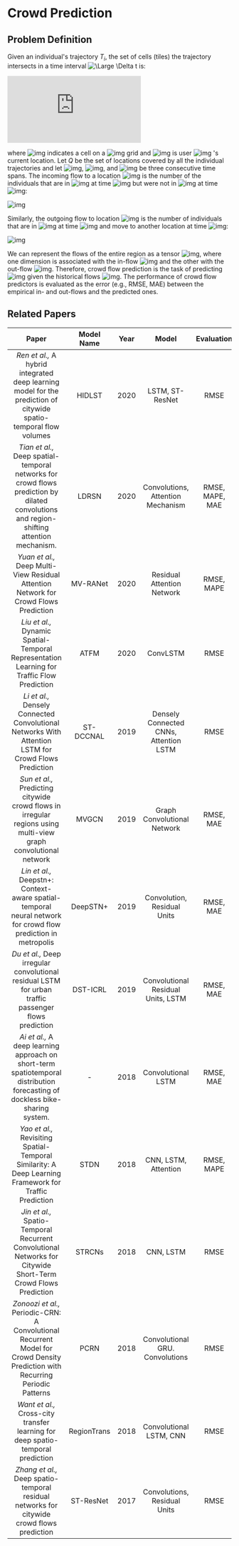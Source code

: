 # Crowd Prediction

## Problem Definition

Given an individual's trajectory $T_i$, the set of cells (tiles) the trajectory intersects in a time interval ![\Large \Delta t](https://latex.codecogs.com/svg.latex?\Delta&space;t)
 is:

![img](http://www.sciweavers.org/tex2img.php?eq=q%5Et_%7BT_u%7D%20%3D%20%5C%7B%20%28p_k%20%5Crightarrow%20t%29%20%5Cin%20%5CDelta%20t%20%5Cwedge%20%28p_k%20%5Crightarrow%20%28x%2Cy%29%29%20%5Cin%20%28i%2Cj%29%20%7C%20%28i%2Cj%29%5C%7D&bc=White&fc=Black&im=jpg&fs=12&ff=arev&edit=0)

where ![img](https://bit.ly/38BfS6S) indicates a cell on a ![img](https://bit.ly/38sxUIH)  grid and ![img](https://bit.ly/38zKeHf) is user ![img](https://bit.ly/2EA5MGt) 's current location.
Let $Q$ be the set of locations covered by all the individual trajectories and let ![img](https://bit.ly/36qMFsI), ![img](https://bit.ly/2mhXb1T), and ![img](https://bit.ly/3ppLWkq) be three consecutive time spans.
The incoming flow to a location ![img](https://bit.ly/38sxUIH) is the number of the individuals that are in ![img](https://bit.ly/38sxUIH) at time ![img](https://bit.ly/2mhXb1T) but were not in ![img](https://bit.ly/38sxUIH) at time ![img](https://bit.ly/36qMFsI):

![img](https://bit.ly/32y1xV0)


Similarly, the outgoing flow to location ![img](https://bit.ly/38sxUIH) is the number of individuals that are in ![img](https://bit.ly/38sxUIH) at time ![img](https://bit.ly/2mhXb1T) and move to another location at time ![img](https://bit.ly/3ppLWkq):

![img](https://bit.ly/38sTlJv)


We can represent the flows of the entire region as a tensor ![img](https://bit.ly/2JLDSdc), where one dimension is associated with the in-flow ![img](https://bit.ly/32qYttZ) and the other with the out-flow ![img](https://bit.ly/36m6f9t).
Therefore, crowd flow prediction is the task of predicting ![img](https://bit.ly/35gJJzJ) given the historical flows ![img](https://bit.ly/2IoP6Ug).
The performance of crowd flow predictors is evaluated as the error (e.g., RMSE, MAE) between the empirical in- and out-flows and the predicted ones.


## Related Papers

|                                                                 **Paper**                                                                 | **Model Name** | **Year** |                **Model**               |  **Evaluation** |                                                                                            **Dataset**                                                                                            |                   **Code**                   |
|:-----------------------------------------------------------------------------------------------------------------------------------------:|:--------------:|:--------:|:--------------------------------------:|:---------------:|:-------------------------------------------------------------------------------------------------------------------------------------------------------------------------------------------------:|:--------------------------------------------:|
| *Ren et al.,* A hybrid integrated deep learning model for the prediction of citywide spatio-temporal flow volumes                         | HIDLST         | 2020     | LSTM, ST-ResNet                        | RMSE            | [bit.ly/ST-ResNet](https://bit.ly/ST-ResNet)                                                                                                                                                      | -                                            |
| *Tian et al.,* Deep spatial-temporal networks for crowd flows prediction by dilated convolutions and region-shifting attention mechanism. | LDRSN          | 2020     | Convolutions, Attention Mechanism      | RMSE, MAPE, MAE | [bit.ly/BikeNYCData](https://bit.ly/BikeNYCData) [bit.ly/TaxiNYC-2](https://bit.ly/TaxiNYC-2)                                                                                                     | -                                            |
| *Yuan et al.,* Deep Multi-View Residual Attention Network for Crowd Flows Prediction                                                      | MV-RANet       | 2020     | Residual Attention Network             | RMSE, MAPE      | [bit.ly/ST-ResNet](https://bit.ly/ST-ResNet)                                                                                                                                                      | -                                            |
| *Liu et al.,* Dynamic Spatial-Temporal Representation Learning for Traffic Flow Prediction                                                | ATFM           | 2020     | ConvLSTM                               | RMSE            | [bit.ly/ST-ResNet](https://bit.ly/ST-ResNet)                                                                                                                                                      | [bit.ly/ATFM-2](https://bit.ly/ATFM-2)       |
| *Li et al.,* Densely Connected Convolutional Networks With Attention LSTM for Crowd Flows Prediction                                      | ST-DCCNAL      | 2019     | Densely Connected CNNs, Attention LSTM | RMSE            | [bit.ly/ST-ResNet](https://bit.ly/ST-ResNet)                                                                                                                                                      | [bit.ly/ST-DCCNAL](https://bit.ly/ST-DCCNAL) |
| *Sun et al.,* Predicting citywide crowd flows in irregular regions using multi-view graph convolutional network                           | MVGCN          | 2019     | Graph Convolutional Network            | RMSE, MAE       | [bit.ly/ST-ResNet](https://bit.ly/ST-ResNet) [bit.ly/BikeNYCData](https://bit.ly/BikeNYCData) [bit.ly/BikeWashington](https://bit.ly/BikeWashington) [bit.ly/TaxiNYC-2](https://bit.ly/TaxiNYC-2) | -                                            |
| *Lin et al.,* Deepstn+: Context-aware spatial-temporal neural network for crowd flow prediction in metropolis                             | DeepSTN+       | 2019     | Convolution, Residual Units            | RMSE, MAE       | [bit.ly/BikeNYCData](https://bit.ly/BikeNYCData)                                                                                                                                                  | [bit.ly/DeepSTN](https://bit.ly/DeepSTN)     |
| *Du et al.,* Deep irregular convolutional residual LSTM for urban traffic passenger flows prediction                                      | DST-ICRL       | 2019     | Convolutional Residual Units, LSTM     | RMSE, MAE       | [bit.ly/ST-ResNet](https://bit.ly/ST-ResNet)                                                                                                                                                      | [bit.ly/DST-ICRL](https://bit.ly/DST-ICRL)   |
| *Ai et al.,* A deep learning approach on short-term spatiotemporal distribution forecasting of dockless bike-sharing system.              | -              | 2018     | Convolutional LSTM                     | RMSE, MAE       | -                                                                                                                                                                                                 | -                                            |
| *Yao et al.,* Revisiting Spatial-Temporal Similarity: A Deep Learning Framework for Traffic Prediction                                    | STDN           | 2018     | CNN, LSTM, Attention                   | RMSE, MAPE      | [bit.ly/BikeNYCData](https://bit.ly/BikeNYCData)                                                                                                                                                  | [bit.ly/STDN-2](https://bit.ly/STDN-2)       |
| *Jin et al.,* Spatio-Temporal Recurrent Convolutional Networks for Citywide Short-Term Crowd Flows Prediction                             | STRCNs         | 2018     | CNN, LSTM                              | RMSE            | [bit.ly/ST-ResNet](https://bit.ly/ST-ResNet)                                                                                                                                                      | -                                            |
| *Zonoozi et al.,* Periodic-CRN: A Convolutional Recurrent Model for Crowd Density Prediction with Recurring Periodic Patterns             | PCRN           | 2018     | Convolutional GRU. Convolutions        | RMSE            | [bit.ly/ST-ResNet](https://bit.ly/ST-ResNet)                                                                                                                                                      | -                                            |
| *Want et al.,* Cross-city transfer learning for deep spatio-temporal prediction                                                           | RegionTrans    | 2018     | Convolutional LSTM, CNN                | RMSE            | -                                                                                                                                                                                                 | -                                            |
| *Zhang et al.,* Deep spatio-temporal residual networks for citywide crowd flows prediction                                                | ST-ResNet      | 2017     | Convolutions, Residual Units           | RMSE            | [bit.ly/ST-ResNet](https://bit.ly/ST-ResNet)                                                                                                                                                      | [bit.ly/ST-ResNet](https://bit.ly/ST-ResNet) |s
